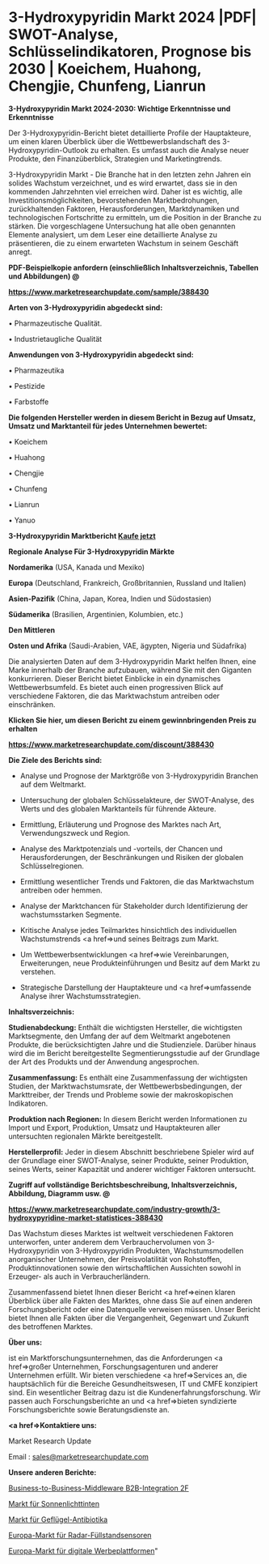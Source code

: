 # 3-Hydroxypyridin Markt 2024 |PDF| SWOT-Analyse, Schlüsselindikatoren, Prognose bis 2030 | Koeichem, Huahong, Chengjie, Chunfeng, Lianrun

<strong>3-Hydroxypyridin Markt 2024-2030: Wichtige Erkenntnisse und Erkenntnisse</strong>

Der 3-Hydroxypyridin-Bericht bietet detaillierte Profile der Hauptakteure, um einen klaren Überblick über die Wettbewerbslandschaft des 3-Hydroxypyridin-Outlook zu erhalten. Es umfasst auch die Analyse neuer Produkte, den Finanzüberblick, Strategien und Marketingtrends.

3-Hydroxypyridin Markt - Die Branche hat in den letzten zehn Jahren ein solides Wachstum verzeichnet, und es wird erwartet, dass sie in den kommenden Jahrzehnten viel erreichen wird. Daher ist es wichtig, alle Investitionsmöglichkeiten, bevorstehenden Marktbedrohungen, zurückhaltenden Faktoren, Herausforderungen, Marktdynamiken und technologischen Fortschritte zu ermitteln, um die Position in der Branche zu stärken. Die vorgeschlagene Untersuchung hat alle oben genannten Elemente analysiert, um dem Leser eine detaillierte Analyse zu präsentieren, die zu einem erwarteten Wachstum in seinem Geschäft anregt.



<strong><b>PDF-Beispielkopie anfordern (einschließlich Inhaltsverzeichnis, Tabellen und Abbildungen) @ </b></strong>

<strong><a href=https://www.marketresearchupdate.com/sample/388430>

<strong>https://www.marketresearchupdate.com/sample/388430</u></a></strong></strong>



<strong>Arten von 3-Hydroxypyridin abgedeckt sind:</strong>

• Pharmazeutische Qualität.

• Industrietaugliche Qualität



<strong>Anwendungen von 3-Hydroxypyridin abgedeckt sind:</strong>

• Pharmazeutika

• Pestizide

• Farbstoffe



<strong>Die folgenden Hersteller werden in diesem Bericht in Bezug auf Umsatz, Umsatz und Marktanteil für jedes Unternehmen bewertet:</strong>

• Koeichem

• Huahong

• Chengjie

• Chunfeng

• Lianrun

• Yanuo



<strong>3-Hydroxypyridin Marktbericht <a href=https://www.marketresearchupdate.com/buynow/388430>Kaufe jetzt</a></strong>



<strong>Regionale Analyse Für 3-Hydroxypyridin Märkte</strong>



<strong>Nordamerika</strong> (USA, Kanada und Mexiko)



<strong>Europa</strong> (Deutschland, Frankreich, Großbritannien, Russland und Italien)



<strong>Asien-Pazifik</strong> (China, Japan, Korea, Indien und Südostasien)



<strong>Südamerika</strong> (Brasilien, Argentinien, Kolumbien, etc.)



<strong>Den Mittleren</strong> 

<strong>Osten und Afrika</strong> (Saudi-Arabien, VAE, ägypten, Nigeria und Südafrika)

Die analysierten Daten auf dem 3-Hydroxypyridin Markt helfen Ihnen, eine Marke innerhalb der Branche aufzubauen, während Sie mit den Giganten konkurrieren. Dieser Bericht bietet Einblicke in ein dynamisches Wettbewerbsumfeld. Es bietet auch einen progressiven Blick auf verschiedene Faktoren, die das Marktwachstum antreiben oder einschränken.



<strong>Klicken Sie hier, um diesen Bericht zu einem gewinnbringenden Preis zu erhalten
</strong>

<strong><a href=https://www.marketresearchupdate.com/discount/388430>https://www.marketresearchupdate.com/discount/388430</b></u></strong></a>



<strong>Die Ziele des Berichts sind:</strong>

- Analyse und Prognose der Marktgröße von 3-Hydroxypyridin Branchen auf dem Weltmarkt.

- Untersuchung der globalen Schlüsselakteure, der SWOT-Analyse, des Werts und des globalen Marktanteils für führende Akteure.

- Ermittlung, Erläuterung und Prognose des Marktes nach Art, Verwendungszweck und Region.

- Analyse des Marktpotenzials und -vorteils, der Chancen und Herausforderungen, der Beschränkungen und Risiken der globalen Schlüsselregionen.

- Ermittlung wesentlicher Trends und Faktoren, die das Marktwachstum antreiben oder hemmen.

- Analyse der Marktchancen für Stakeholder durch Identifizierung der wachstumsstarken Segmente.

- Kritische Analyse jedes Teilmarktes hinsichtlich des individuellen Wachstumstrends <a href=>und</a> seines Beitrags zum Markt.

- Um Wettbewerbsentwicklungen <a href=>wie</a> Vereinbarungen, Erweiterungen, neue Produkteinführungen und Besitz auf dem Markt zu verstehen.

- Strategische Darstellung der Hauptakteure und <a href=>umfas</a>sende Analyse ihrer Wachstumsstrategien.



<strong>Inhaltsverzeichnis:</strong>



<strong>Studienabdeckung:</strong> Enthält die wichtigsten Hersteller, die wichtigsten Marktsegmente, den Umfang der auf dem Weltmarkt angebotenen Produkte, die berücksichtigten Jahre und die Studienziele. Darüber hinaus wird die im Bericht bereitgestellte Segmentierungsstudie auf der Grundlage der Art des Produkts und der Anwendung angesprochen.



<strong>Zusammenfassung:</strong> Es enthält eine Zusammenfassung der wichtigsten Studien, der Marktwachstumsrate, der Wettbewerbsbedingungen, der Markttreiber, der Trends und Probleme sowie der makroskopischen Indikatoren.



<strong>Produktion nach Regionen:</strong> In diesem Bericht werden Informationen zu Import und Export, Produktion, Umsatz und Hauptakteuren aller untersuchten regionalen Märkte bereitgestellt.



<strong>Herstellerprofil:</strong> Jeder in diesem Abschnitt beschriebene Spieler wird auf der Grundlage einer SWOT-Analyse, seiner Produkte, seiner Produktion, seines Werts, seiner Kapazität und anderer wichtiger Faktoren untersucht.



<strong><b>Zugriff auf vollständige Berichtsbeschreibung, Inhaltsverzeichnis, Abbildung, Diagramm usw. @ </b></strong>

<strong><a href=https://www.marketresearchupdate.com/industry-growth/3-hydroxypyridine-market-statistices-388430>https://www.marketresearchupdate.com/industry-growth/3-hydroxypyridine-market-statistices-388430</a></strong>

Das Wachstum dieses Marktes ist weltweit verschiedenen Faktoren unterworfen, unter anderem dem Verbrauchervolumen von 3-Hydroxypyridin von 3-Hydroxypyridin Produkten, Wachstumsmodellen anorganischer Unternehmen, der Preisvolatilität von Rohstoffen, Produktinnovationen sowie den wirtschaftlichen Aussichten sowohl in Erzeuger- als auch in Verbraucherländern.

Zusammenfassend bietet Ihnen dieser Bericht <a href=>einen</a> klaren Überblick über alle Fakten des Marktes, ohne dass Sie auf einen anderen Forschungsbericht oder eine Datenquelle verweisen müssen. Unser Bericht bietet Ihnen alle Fakten über die Vergangenheit, Gegenwart und Zukunft des betroffenen Marktes.



<strong>Über uns:</strong>

 ist ein Marktforschungsunternehmen, das die Anforderungen <a href=>großer</a> Unternehmen, Forschungsagenturen und anderer Unternehmen erfüllt. Wir bieten verschiedene <a href=>Services</a> an, die hauptsächlich für die Bereiche Gesundheitswesen, IT und CMFE konzipiert sind. Ein wesentlicher Beitrag dazu ist die Kundenerfahrungsforschung. Wir passen auch Forschungsberichte an und <a href=>bieten</a> syndizierte Forschungsberichte sowie Beratungsdienste an.



<strong><a href=>Kontaktiere uns:</a></strong>

Market Research Update

Email : sales@marketresearchupdate.com



<strong>Unsere anderen Berichte:</strong>

<a href=https://www.linkedin.com/pulse/business-to-business-middleware-b2b-integration-2f>Business-to-Business-Middleware B2B-Integration 2F</a>

<a href=https://www.linkedin.com/pulse/sunlight-inks-market-2023-remarking-enormous>Markt für Sonnenlichttinten</a>

<a href=https://www.linkedin.com/pulse/poultry-antibiotic-market-analysis-segment-region>Markt für Geflügel-Antibiotika</a>

<a href=https://www.linkedin.com/pulse/europe-radar-level-sensors-market-2023-pointing-capture>Europa-Markt für Radar-Füllstandsensoren</a>

<a href=https://www.linkedin.com/pulse/europe-digital-advertising-platforms-market-ejftf/>Europa-Markt für digitale Werbeplattformen</a>"
